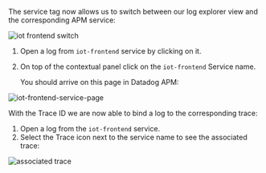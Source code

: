 The service tag now allows us to switch between our log explorer view and the corresponding APM service:

![iot frontend switch ](https://raw.githubusercontent.com/l0k0ms/workshops/master/log-workshop/assets/images/iot_frontend_switch.png)

1. Open a log from `iot-frontend` service by clicking on it.

2. On top of the contextual panel click on the `iot-frontend` Service name.

    You should arrive on this page in Datadog APM:

![iot-frontend-service-page](https://raw.githubusercontent.com/l0k0ms/workshops/master/log-workshop/assets/images/iot-frontend_service_page.png)


With the Trace ID we are now able to bind a log to the corresponding trace:

1. Open a log from the `iot-frontend` service.
2. Select the Trace icon next to the service name to see the associated trace:

![associated trace](https://raw.githubusercontent.com/l0k0ms/workshops/master/log-workshop/assets/images/associated_trace.png)